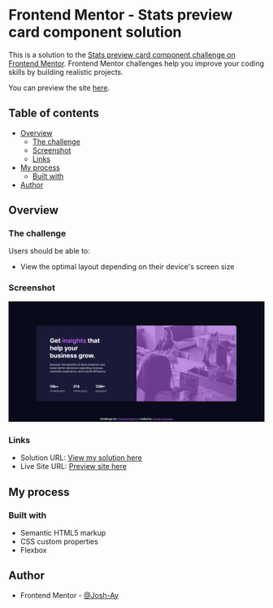 # Frontend Mentor - Stats preview card component solution

This is a solution to the [Stats preview card component challenge on Frontend Mentor](https://www.frontendmentor.io/challenges/stats-preview-card-component-8JqbgoU62). Frontend Mentor challenges help you improve your coding skills by building realistic projects. 

You can preview the site [here](https://josh-ay.github.io/frontend-stats-card/).


## Table of contents

- [Overview](#overview)
  - [The challenge](#the-challenge)
  - [Screenshot](#screenshot)
  - [Links](#links)
- [My process](#my-process)
  - [Built with](#built-with)
- [Author](#author)


## Overview

### The challenge

Users should be able to:

- View the optimal layout depending on their device's screen size

### Screenshot

![](./images/screenshot.png)


### Links

- Solution URL: [View my solution here](https://www.frontendmentor.io/solutions/stats-preview-card-component-RJJ-Cd9tX)
- Live Site URL: [Preview site here](https://josh-ay.github.io/frontend-stats-card/)

## My process

### Built with

- Semantic HTML5 markup
- CSS custom properties
- Flexbox


## Author

- Frontend Mentor - [@Josh-Ay](https://www.frontendmentor.io/profile/Josh-Ay)
